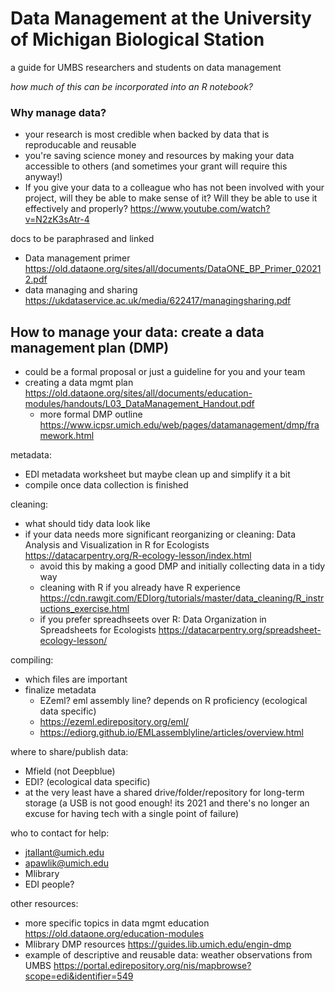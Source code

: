 # Data Management at the University of Michigan Biological Station
a guide for UMBS researchers and students on data management

*how much of this can be incorporated into an R notebook?*

### Why manage data? 
- your research is most credible when backed by data that is reproducable and reusable
- you're saving science money and resources by making your data accessible to others (and sometimes your grant will require this anyway!)
- If you give your data to a colleague who has not been involved with your project, will they be able to make sense of it? Will they be able to use it effectively and properly? 
https://www.youtube.com/watch?v=N2zK3sAtr-4

docs to be paraphrased and linked
- Data management primer https://old.dataone.org/sites/all/documents/DataONE_BP_Primer_020212.pdf
- data managing and sharing https://ukdataservice.ac.uk/media/622417/managingsharing.pdf

## How to manage your data: create a data management plan (DMP)
- could be a formal proposal or just a guideline for you and your team
- creating a data mgmt plan https://old.dataone.org/sites/all/documents/education-modules/handouts/L03_DataManagement_Handout.pdf
  - more formal DMP outline https://www.icpsr.umich.edu/web/pages/datamanagement/dmp/framework.html

metadata:
- EDI metadata worksheet but maybe clean up and simplify it a bit
- compile once data collection is finished

cleaning:
- what should tidy data look like
- if your data needs more significant reorganizing or cleaning: Data Analysis and Visualization in R for Ecologists https://datacarpentry.org/R-ecology-lesson/index.html
  * avoid this by making a good DMP and initially collecting data in a tidy way
  - cleaning with R if you already have R experience https://cdn.rawgit.com/EDIorg/tutorials/master/data_cleaning/R_instructions_exercise.html
  - if you prefer spreadhseets over R: Data Organization in Spreadsheets for Ecologists https://datacarpentry.org/spreadsheet-ecology-lesson/

compiling:
- which files are important
- finalize metadata 
  - EZeml? eml assembly line? depends on R proficiency (ecological data specific)
  - https://ezeml.edirepository.org/eml/
  - https://ediorg.github.io/EMLassemblyline/articles/overview.html

where to share/publish data:
- Mfield (not Deepblue)
- EDI? (ecological data specific)
- at the very least have a shared drive/folder/repository for long-term storage (a USB is not good enough! its 2021 and there's no longer an excuse for having tech with a single point of failure)

who to contact for help:
- jtallant@umich.edu
- apawlik@umich.edu
- Mlibrary 
- EDI people?

other resources:
- more specific topics in data mgmt education https://old.dataone.org/education-modules
- Mlibrary DMP resources https://guides.lib.umich.edu/engin-dmp
- example of descriptive and reusable data: weather observations from UMBS https://portal.edirepository.org/nis/mapbrowse?scope=edi&identifier=549

